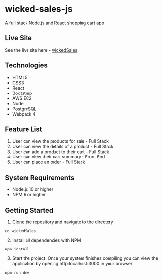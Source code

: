 # wicked-sales-js
A full stack Node.js and React shopping cart app
## Live Site
See the live site here - [wickedSales](https://wicked-sales.nathanreitan.com/)
## Technologies
* HTML5
* CSS3
* React
* Bootstrap
* AWS EC2
* Node
* PostgreSQL
* Webpack 4
## Feature List
1. User can view the products for sale - Full Stack
2. User can view the details of a product - Full Stack
3. User can add a product to their cart - Full Stack
4. User can view their cart summary - Front End
5. User can place an order - Full Stack
## System Requirements
* Node.js 10 or higher
* NPM 6 or higher
## Getting Started
1. Clone the repository and navigate to the directory
```
cd wickedSales
```
2. Install all dependencies with NPM
```
npm install
```
3. Start the project.  Once your system finishes compiling you can view the application by opening http:localhost:3000 in your browser
```
npm run dev
```
